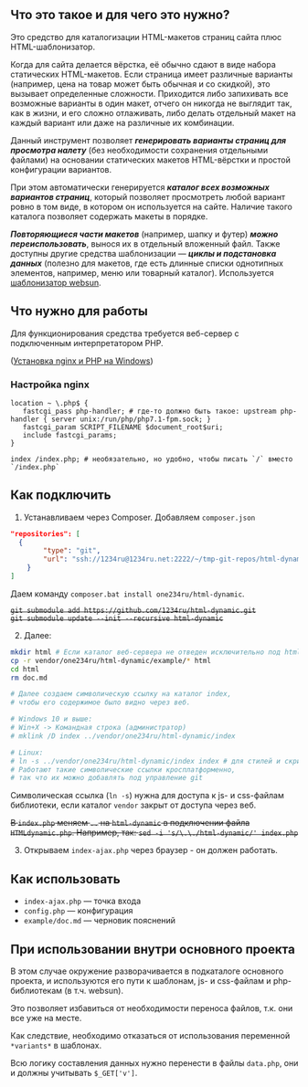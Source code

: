 ## Что это такое и для чего это нужно?

Это средство для каталогизации HTML-макетов страниц сайта плюс HTML-шаблонизатор.

Когда для сайта делается вёрстка, её обычно сдают в виде набора статических HTML-макетов. Если страница имеет различные варианты (например, цена на товар может быть обычная и со скидкой), это вызывает определенные сложности. Приходится либо запихивать все возможные варианты в один макет, отчего он никогда не выглядит так, как в жизни, и его сложно отлаживать, либо делать отдельный макет на каждый вариант или даже на различные их комбинации.

Данный инструмент позволяет ***генерировать варианты страниц для просмотра налету*** (без необходимости сохранения отдельными файлами) на основании статических макетов HTML-вёрстки и простой конфигурации вариантов.

При этом автоматически генерируется ***каталог всех возможных вариантов страниц***, который позволяет просмотреть любой вариант ровно в том виде, в котором он используется на сайте. Наличие такого каталога позволяет содержать макеты в порядке. 

***Повторяющиеся части макетов*** (например, шапку и футер) ***можно переиспользовать***, вынося их в отдельный вложенный файл. Также доступны другие средства шаблонизации — ***циклы и подстановка данных*** (полезно для макетов, где есть длинные списки однотипных элементов, например, меню или товарный каталог). Используется [шаблонизатор websun](http://webew.ru/articles/3609.webew).


## Что нужно для работы

Для функционирования средства требуется веб-сервер с подключенным интерпретатором PHP.

([Установка nginx и PHP на Windows](https://gist.github.com/1234ru/7d54192e375d8e703d14c063e56e614f))

### Настройка nginx

```nginx
location ~ \.php$ {
   fastcgi_pass php-handler; # где-то должно быть такое: upstream php-handler { server unix:/run/php/php7.1-fpm.sock; }
   fastcgi_param SCRIPT_FILENAME $document_root$uri;
   include fastcgi_params;
}

index /index.php; # необязательно, но удобно, чтобы писать `/` вместо `/index.php`
```

## Как подключить

1. Устанавливаем через Composer. 
 Добавляем `composer.json`
```json
"repositories": [
  {
        "type": "git",
        "url": "ssh://1234ru@1234ru.net:2222/~/tmp-git-repos/html-dynamic/"
    }
]
```
Даем команду `composer.bat install one234ru/html-dynamic`.

~~`git submodule add https://github.com/1234ru/html-dynamic.git`  
   `git submodule update --init --recursive html-dynamic`~~

2. Далее:
```bash
mkdir html # Если каталог веб-сервера не отведен исключительно под html
cp -r vendor/one234ru/html-dynamic/example/* html
cd html
rm doc.md

# Далее создаем символическую ссылку на каталог index,
# чтобы его содержимое было видно через веб.

# Windows 10 и выше:
# Win+X -> Командная строка (администратор) 
# mklink /D index ../vendor/one234ru/html-dynamic/index

# Linux:
# ln -s ../vendor/one234ru/html-dynamic/index index # для стилей и скриптов индекса 
# Работают такие символические ссылки кросплатформенно,
# так что их можно добавлять под управление git
```

Символическая ссылка (`ln -s`) нужна для доступа к js- и css-файлам библиотеки, если каталог `vendor` закрыт от доступа через веб.

~~В `index.php` меняем `..` на `html-dynamic` в подключении файла `HTMLdynamic.php`.
   Например, так: `sed -i 's/\.\./html-dynamic/' index.php`~~

3. Открываем `index-ajax.php` через браузер - он должен работать.


## Как использовать

* `index-ajax.php` — точка входа
* `config.php` — конфигурация
* `example/doc.md` — черновик пояснений

## При использовании внутри основного проекта

В этом случае окружение разворачивается в подкаталоге основного проекта, и используются его
пути к шаблонам, js- и css-файлам и php-библиотекам (в т.ч. websun).

Это позволяет избавиться от необходимости переноса файлов, т.к. они все уже на месте.

Как следствие, необходимо отказаться от использования переменной `*variants*` в шаблонах.

Всю логику составления данных нужно перенести в файлы `data.php`, они и должны учитывать
`$_GET['v']`.
